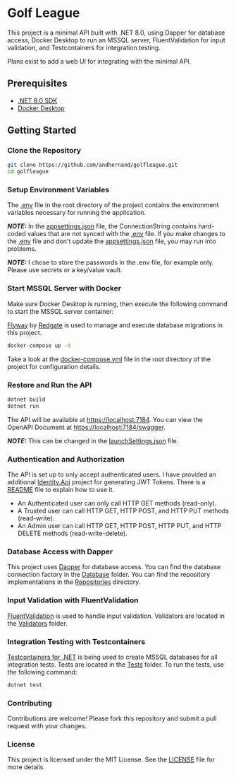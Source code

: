 # Golf League

This project is a minimal API built with .NET 8.0, using Dapper for database access, Docker Desktop to run an MSSQL server, FluentValidation for input validation, and Testcontainers for integration testing.

Plans exist to add a web UI for integrating with the minimal API.

## Prerequisites

- [.NET 8.0 SDK](https://dotnet.microsoft.com/download)
- [Docker Desktop](https://www.docker.com/products/docker-desktop)

## Getting Started

### Clone the Repository

```bash
git clone https://github.com/andhernand/golfleague.git
cd golfleague
```

### Setup Environment Variables

The [.env](.env) file in the root directory of the project contains the environment variables necessary for running the application.

***NOTE:*** In the [appsettings.json](src/GolfLeague.Api/appsettings.json) file, the ConnectionString contains hard-coded values that are not synced with the [.env](.env) file. If you make changes to the [.env](.env) file and don't update the [appsettings.json](src/GolfLeague.Api/appsettings.json) file, you may run into problems.

***NOTE:*** I chose to store the passwords in the .env file, for example only. Please use secrets or a key/value vault.

### Start MSSQL Server with Docker

Make sure Docker Desktop is running, then execute the following command to start the MSSQL server container:

[Flyway](https://flywaydb.org/) by [Redgate](https://www.red-gate.com/) is used to manage and execute database migrations in this project.

```bash
docker-compose up -d
```

Take a look at the [docker-compose.yml](docker-compose.yml) file in the root directory of the project for configuration details.

### Restore and Run the API

```bash
dotnet build
dotnet run
```

The API will be available at [https://localhost:7184](https://localhost:7184). You can view the OpenAPI Document at [https://localhost:7184/swagger](https://localhost:7184/swagger).

***NOTE:*** This can be changed in the [launchSettings.json](src/GolfLeague.Api/Properties/launchSettings.json) file.

### Authentication and Authorization

The API is set up to only accept authenticated users. I have provided an additional [Identity.Api](Helpers/Identity.Api) project for generating JWT Tokens. There is a [README](Helpers/README.MD) file to explain how to use it.

* An Authenticated user can only call HTTP GET methods (read-only).
* A Trusted user can call HTTP GET, HTTP POST, and HTTP PUT methods (read-write).
* An Admin user can call HTTP GET, HTTP POST, HTTP PUT, and HTTP DELETE methods (read-write-delete).

### Database Access with Dapper

This project uses [Dapper](https://github.com/DapperLib/Dapper) for database access. You can find the database connection factory in the [Database](src/GolfLeague.Application/Database) folder. You can find the repository implementations in the [Repositories](src/GolfLeague.Application/Repositories) directory.

### Input Validation with FluentValidation

[FluentValidation](https://docs.fluentvalidation.net/) is used to handle input validation. Validators are located in the [Validators](src/GolfLeague.Application/Validators) folder.

### Integration Testing with Testcontainers

[Testcontainers for .NET](https://dotnet.testcontainers.org/) is being used to create MSSQL databases for all integration tests. Tests are located in the [Tests](tests) folder. To run the tests, use the following command:

```bash
dotnet test
```

### Contributing

Contributions are welcome! Please fork this repository and submit a pull request with your changes.

### License

This project is licensed under the MIT License. See the [LICENSE](License) file for more details.
